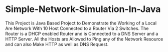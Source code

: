 # Simple-Network-Simulation-In-Java
This Project is Java Based Project to Demonstrate the Working of a Local Are Network With 10 Host Connected to a Router Via 2 Switches. The Router is a DHCP enabled  Router and is Connected to a DNS Server and a HTTP Server. All the Hosts are Allowed to Ping any of the Network Resource and can also Make HTTP as well as DNS Request.
